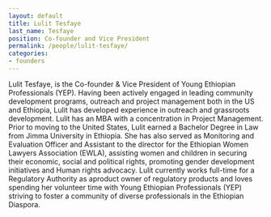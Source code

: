 ```yaml
---
layout: default
title: Lulit Tesfaye
last_name: Tesfaye
position: Co-founder and Vice President
permalink: /people/lulit-tesfaye/
categories:
- founders
---
```

Lulit Tesfaye, is the Co-founder & Vice President of Young Ethiopian Professionals (YEP). Having been actively engaged in leading community development programs, outreach and project management both in the US and Ethiopia, Lulit has developed experience in outreach and grassroots development. Lulit has an MBA with a concentration in Project Management. Prior to moving to the United States, Lulit earned a Bachelor Degree in Law from Jimma University in Ethiopia. She has also served as Monitoring and Evaluation Officer and Assistant to the director for the Ethiopian Women Lawyers Association (EWLA), assisting women and children in securing their economic, social and political rights, promoting gender development initiatives and Human rights advocacy. Lulit currently works full-time for a Regulatory Authority as aproduct owner of regulatory products and loves spending her volunteer time with Young Ethiopian Professionals (YEP) striving to foster a community of diverse professionals in the Ethiopian Diaspora.
